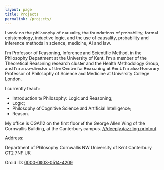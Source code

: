 ```yaml
---
layout: page
title: Projects
permalink: /projects/
---
```


I work on the philosophy of causality, the foundations of probability, formal epistemology, inductive logic, and the use of causality, probability and inference methods in science, medicine, AI and law.

I’m Professor of Reasoning, Inference and Scientific Method, in the Philosophy Department at the University of Kent. I’m a member of the Theoretical Reasoning research cluster and the Health Methodology Group, and I’m a co-director of the Centre for Reasoning at Kent. I’m also Honorary Professor of Philosophy of Science and Medicine at University College London.

I currently teach:
 - Introduction to Philosophy: Logic and Reasoning;
 - Logic;
 - Philosophy of Cognitive Science and Artificial Intelligence;
 - Reason.

My office is CGA112 on the first floor of the George Allen Wing of the Cornwallis Building, at the Canterbury campus. [///deeply.dazzling.printout][location]

Address:

Department of Philosophy
Cornwallis NW
University of Kent
Canterbury
CT2 7NF
UK

Orcid ID: [0000-0003-0514-4209][orcid-id]

[location]: https://what3words.com/deeply.dazzling.printout
[orcid-id]: https://orcid.org/0000-0003-0514-4209


